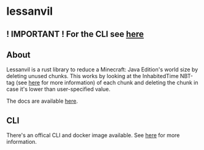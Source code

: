 # lessanvil

## ! IMPORTANT ! For the CLI see [here](cli/README.md)

## About

Lessanvil is a rust library to reduce a Minecraft: Java Edition's world size by deleting unused chunks.
This works by looking at the InhabitedTime NBT-tag (see [here](https://minecraft.fandom.com/wiki/Chunk_format) for more information) of each chunk and deleting the chunk in case it's lower than user-specified value.

The docs are available [here](https://docs.rs/lessanvil).

## CLI

There's an offical CLI and docker image available. See [here](cli/README.md) for more information.
